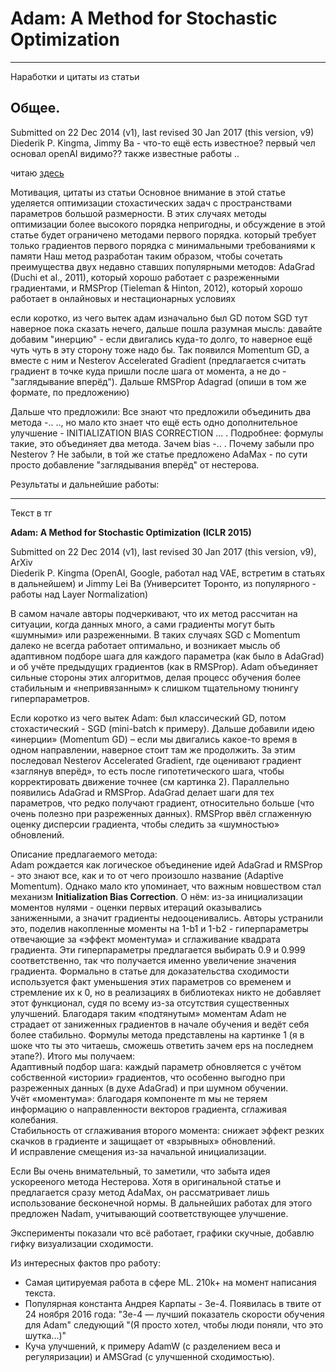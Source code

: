 # Adam: A Method for Stochastic Optimization 

---

Наработки и цитаты из статьи

## Общее.
Submitted on 22 Dec 2014 (v1), last revised 30 Jan 2017 (this version, v9)
Diederik P. Kingma, Jimmy Ba - что-то ещё есть известное?
первый чел основал openAI видимо?? также известные работы .. 

читаю [здесь](https://arxiv.org/abs/1412.6980)

Мотивация, цитаты из статьи
Основное внимание в этой статье уделяется оптимизации стохастических задач с пространствами параметров большой размерности. 
В этих случаях методы оптимизации более высокого порядка непригодны, и обсуждение в этой статье будет ограничено методами первого порядка.
который требует только градиентов первого порядка с минимальными требованиями к памяти
Наш метод разработан таким образом, чтобы сочетать преимущества двух недавно ставших популярными методов: AdaGrad (Duchi et al., 2011), который хорошо работает с разреженными градиентами, и RMSProp (Tieleman & Hinton, 2012), который хорошо работает в онлайновых и нестационарных условиях

если коротко, из чего вытек адам
изначально был GD потом SGD тут наверное пока сказать нечего, дальше пошла разумная мысль: давайте добавим "инерцию" - если двигались куда-то долго, то наверное ещё чуть чуть в эту сторону тоже надо бы. Так появился Momentum GD, а вместе с ним и Nesterov Accelerated Gradient (предлагается считать градиент в точке куда пришли после шага от момента, а не до - "заглядывание вперёд"). Дальше RMSProp Adagrad  (опиши в том же формате, по предложению) 

Дальше что предложили:
Все знают что предложили объединить два метода -.. .., но мало кто знает что ещё есть одно дополнительное улучшение - INITIALIZATION BIAS CORRECTION ... . Подробнее: формулы такие, это объединяет два метода. Зачем bias -.. . 
Почему забыли про Nesterov ? Не забыли, в той же статье предложено AdaMax - по сути просто добавление "заглядывания вперёд" от нестерова.

Результаты и дальнейшие работы:

---

Текст в тг

**Adam: A Method for Stochastic Optimization (ICLR 2015)**

Submitted on 22 Dec 2014 (v1), last revised 30 Jan 2017 (this version, v9), ArXiv  
Diederik P. Kingma (OpenAI, Google, работал над VAE, встретим в статьях в дальнейшем) и Jimmy Lei Ba (Университет Торонто, из популярного - работы над Layer Normalization)  

В самом начале авторы подчеркивают, что их метод рассчитан на ситуации, когда данных много, а сами градиенты могут быть «шумными» или разреженными. В таких случаях SGD с Momentum далеко не всегда работает оптимально, и возникает мысль об адаптивном подборе шага для каждого параметра (как было в AdaGrad) и об учёте предыдущих градиентов (как в RMSProp). Adam объединяет сильные стороны этих алгоритмов, делая процесс обучения более стабильным и «непривязанным» к слишком тщательному тюнингу гиперпараметров.  

Если коротко из чего вытек Adam: был классический GD, потом стохастический - SGD (mini-batch к примеру). Дальше добавили идею «инерции» (Momentum GD) – если мы двигались какое-то время в одном направлении, наверное стоит там же продолжить. За этим последовал Nesterov Accelerated Gradient, где оценивают градиент «заглянув вперёд», то есть после гипотетического шага, чтобы корректировать движение точнее (см картинка 2). Параллельно появились AdaGrad и RMSProp. AdaGrad делает шаги для тех параметров, что редко получают градиент, относительно больше (что очень полезно при разреженных данных). RMSProp ввёл сглаженную оценку дисперсии градиента, чтобы следить за «шумностью» обновлений.  

Описание предлагаемого метода:  
Adam рождается как логическое объединение идей AdaGrad и RMSProp - это знают все, как и то от чего произошло название (Adaptive Momentum). Однако мало кто упоминает, что важным новшеством стал механизм **Initialization Bias Correction**. О нём: из-за инициализации моментов нулями - оценки первых итераций оказывались заниженными, а значит градиенты недооценивались. Авторы устранили это, поделив накопленные моменты на 1-b1 и 1-b2 - гиперпараметры отвечающие за «эффект моментума» и сглаживание квадрата градиента. Эти гиперпараметры предлагается выбирать 0.9 и 0.999 соответственно, так что получается именно увеличение значения градиента. Формально в статье для доказательства сходимости используется факт уменьшения этих параметров со временем и стремление их к 0, но в реализациях в библиотеках никто не добавляет этот функционал, судя по всему из-за отсутствия существенных улучшений. Благодаря таким «подтянутым» моментам Adam не страдает от заниженных градиентов в начале обучения и ведёт себя более стабильно. Формулы метода представлены на картинке 1 (я в шоке что ты это читаешь, сможешь ответить зачем eps на последнем этапе?). Итого мы получаем:    
Адаптивный подбор шага: каждый параметр обновляется с учётом собственной «истории» градиентов, что особенно выгодно при разреженных данных (в духе AdaGrad) и при шумном обучении.  
Учёт «моментума»: благодаря компоненте m мы не теряем информацию о направленности векторов градиента, сглаживая колебания.  
Стабильность от сглаживания второго момента: снижает эффект резких скачков в градиенте и защищает от «взрывных» обновлений.  
И исправление смещения из-за начальной инициализации.  

Если Вы очень внимательный, то заметили, что забыта идея ускорееного метода Нестерова. Хотя в оригинальной статье и предлагается сразу метод AdaMax, он рассматривает лишь использование бесконечной нормы. В дальнейших работах для этого предложен Nadam, учитывающий соответствующее улучшение.

Эксперименты показали что всё работает, графики скучные, добавлю гифку визуализации сходимости.  

Из интересных фактов про работу:  
- Самая цитируемая работа в сфере ML. 210k+ на момент написания текста.
- Популярная константа Андрея Карпаты - 3e-4. Появилась в твите от 24 ноября 2016 года: "3e-4 — лучший показатель скорости обучения для Adam" следующий "(Я просто хотел, чтобы люди поняли, что это шутка...)"  
- Куча улучшений, к примеру AdamW (с разделением веса и регуляризации) и AMSGrad (с улучшенной сходимостью). 
